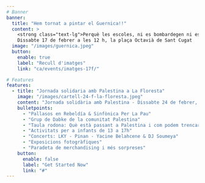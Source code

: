 ```yaml
---
# Banner
banner:
  title: "Hem tornat a pintar el Guernica!!"
  content: >
    <strong class="text-lg">Perquè les escoles, ni es bombardegen ni es censuren!</strong><br>
    Dissabte 17 de febrer a les 12 h, la plaça Octavià de Sant Cugat
  image: "/images/guernica.jpeg"
  button:
    enable: true
    label: "Recull d'imatges"
    link: "ca/events/imatges-17f/"

# Features
features:
  - title: "Jornada solidaria amb Palestina a La Floresta"
    image: "/images/cartell-24-f-la-floresta.jpeg"
    content: "Jornada solidària amb Palestina - Dissabte 24 de febrer, de 12 a 21 h, al Casino de la Floresta"
    bulletpoints:
      - "Pallasos en Rebeldía & Sinfònica Per La Pau"
      - "Grup de Dabke de la comunitat Palestina"
      - "Taula rodona: Què està passant a Palestina i com podem trencar silencis còmplices amb el genocidi?"
      - "Activitats per a infants de 13 a 17h"
      - "Concerts: LKY - Pinan - Yacine Belahcene & DJ Soumeya"
      - "Exposicions fotogràfiques"
      - "Paradeta de merchandising i més sorpreses"
    button:
      enable: false
      label: "Get Started Now"
      link: "#"
---
```

